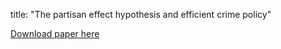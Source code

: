 title: "The partisan effect hypothesis and efficient crime policy"

[Download paper here](http://Houdanait.github.io/files/paper_crime.pdf)

